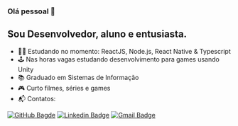### Olá pessoal 👋

## Sou Desenvolvedor, aluno e entusiasta.

- 👨‍💻 Estudando no momento: ReactJS, Node.js, React Native & Typescript
- 🕹️ Nas horas vagas estudando desenvolvimento para games usando Unity
- 📚 Graduado em Sistemas de Informação
- 🎮 Curto filmes, séries e games
- 📬 Contatos:

[![GitHub Bagde](https://img.shields.io/github/followers/brunofarias?label=follow&style=social)](https://github.com/brunofarias)
[![Linkedin Badge](https://img.shields.io/badge/-LinkedIn-blue?style=flat-square&logo=Linkedin&logoColor=white&link=https://www.linkedin.com/in/brunofarias82)](https://www.linkedin.com/in/brunofarias82)
[![Gmail Badge](https://img.shields.io/badge/-Gmail-c14438?style=flat-square&logo=Gmail&logoColor=white&link=mailto:begfarias@gmail.com)](mailto:begfarias@gmail.com)
